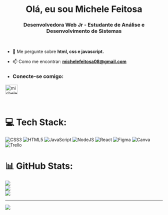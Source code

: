 <h1 align="center">Olá, eu sou Michele Feitosa </h1> 
<h3 align="center">Desenvolvedora Web Jr - Estudante de Análise e Desenvolvimento de Sistemas</h3> 
<br>

- 💬 Me pergunte sobre **html, css e javascript.**

- 📫 Como me encontrar: **michelefeitosa08@gmail.com**

- <h3 align="left">Conecte-se comigo:</h3>
<p align="left">
<a href="https://www.linkedin.com/in/michele-feitosa/" target="blank"><img align="center" src="https://raw.githubusercontent.com/rahuldkjain/github-profile-readme-generator/master/src/images/icons/Social/linked-in-alt.svg" alt="michele-feitosa" height="30" width="40" /></a>
</p>
<br>
 

# 💻 Tech Stack:
![CSS3](https://img.shields.io/badge/css3-%231572B6.svg?style=for-the-badge&logo=css3&logoColor=white) ![HTML5](https://img.shields.io/badge/html5-%23E34F26.svg?style=for-the-badge&logo=html5&logoColor=white) ![JavaScript](https://img.shields.io/badge/javascript-%23323330.svg?style=for-the-badge&logo=javascript&logoColor=%23F7DF1E) ![NodeJS](https://img.shields.io/badge/node.js-6DA55F?style=for-the-badge&logo=node.js&logoColor=white) ![React](https://img.shields.io/badge/react-%2320232a.svg?style=for-the-badge&logo=react&logoColor=%2361DAFB) 	![Figma](https://img.shields.io/badge/figma-%23F24E1E.svg?style=for-the-badge&logo=figma&logoColor=white) ![Canva](https://img.shields.io/badge/Canva-%2300C4CC.svg?style=for-the-badge&logo=Canva&logoColor=white) ![Trello](https://img.shields.io/badge/Trello-%23026AA7.svg?style=for-the-badge&logo=Trello&logoColor=white)
# 📊 GitHub Stats:
![](https://github-readme-stats.vercel.app/api?username=MicheleFeitosa&theme=radical&hide_border=true&include_all_commits=true&count_private=false)<br/>
![](https://github-readme-streak-stats.herokuapp.com/?user=MicheleFeitosa&theme=radical&hide_border=true)<br/>
![](https://github-readme-stats.vercel.app/api/top-langs/?username=MicheleFeitosa&theme=radical&hide_border=true&include_all_commits=true&count_private=false&layout=compact)

---
[![](https://visitcount.itsvg.in/api?id=MicheleFeitosa&icon=0&color=0)](https://visitcount.itsvg.in)

<!-- Proudly created with GPRM ( https://gprm.itsvg.in ) -->
